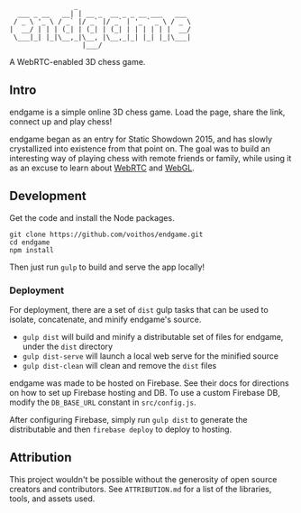                     _
      ___ _ __   __| | __ _  __ _ _ __ ___   ___
     / _ \ '_ \ / _` |/ _` |/ _` | '_ ` _ \ / _ \
    |  __/ | | | (_| | (_| | (_| | | | | | |  __/
     \___|_| |_|\__,_|\__, |\__,_|_| |_| |_|\___|
                      |___/

A WebRTC-enabled 3D chess game.

## Intro

endgame is a simple online 3D chess game. Load the page, share the link,
connect up and play chess!

endgame began as an entry for Static Showdown 2015, and has slowly crystallized
into existence from that point on. The goal was to build an interesting way of
playing chess with remote friends or family, while using it as an excuse to
learn about
[WebRTC](https://developer.mozilla.org/en-US/docs/Web/Guide/API/WebRTC) and
[WebGL](https://developer.mozilla.org/en-US/docs/Web/API/WebGL_API).

## Development

Get the code and install the Node packages.

    git clone https://github.com/voithos/endgame.git
    cd endgame
    npm install

Then just run `gulp` to build and serve the app locally!

### Deployment

For deployment, there are a set of `dist` gulp tasks that can be used to
isolate, concatenate, and minify endgame's source.

- `gulp dist` will build and minify a distributable set of files for endgame,
  under the `dist` directory
- `gulp dist-serve` will launch a local web serve for the minified source
- `gulp dist-clean` will clean and remove the `dist` files

endgame was made to be hosted on Firebase. See their docs for directions on how
to set up Firebase hosting and DB. To use a custom Firebase DB, modify the
`DB_BASE_URL` constant in `src/config.js`.

After configuring Firebase, simply run `gulp dist` to generate the
distributable and then `firebase deploy` to deploy to hosting.

## Attribution

This project wouldn't be possible without the generosity of open source
creators and contributors. See `ATTRIBUTION.md` for a list of the libraries,
tools, and assets used.
